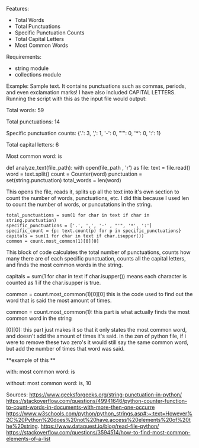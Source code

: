 Features:
- Total Words
- Total Punctuations
- Specific Punctuation Counts
- Total Capital Letters
- Most Common Words

Requirements:
- string module
- collections module

Example:
Sample text. It contains punctuations such as commas, periods, and even exclamation marks! I have also included CAPITAL LETTERS.
Running the script with this as the input file would output:

Total words: 59

Total punctuations: 14

Specific punctuation counts: {'.': 3, ',': 1, '-': 0, "'": 0, '*': 0, ':': 1}

Total capital letters: 6

Most common word: is

def analyze_text(file_path):
  with open(file_path , 'r') as file:
    text = file.read()
    word = text.split()
    count = Counter(word)
    punctuation = set(string.punctuation)
    total_words = len(word)

This opens the file, reads it, splits up all the text into it's own section to count the number of words, punctuations, etc. I did this because I used len to count the number of words, or puncutations in the string.

    total_punctuations = sum(1 for char in text if char in string.punctuation)
    specific_punctuations = ['.', ',', '-' , "'", '*', ':']
    specific_count = {p: text.count(p) for p in specific_punctuations}
    capitals = sum(1 for char in text if char.isupper())
    common = count.most_common(1)[0][0]

This block of code calculates the total number of punctuations, counts how many there are of each specific punctuation, counts all the capital letters, and finds the most common words in the string.

  capitals = sum(1 for char in text if char.isupper())
means each character is counted as 1 if the char.isupper is true.


  common = count.most_common(1)[0][0]
this is the code used to find out the word that is said the most amount of times.

common = count.most_common(1):
this part is what actually finds the most common word in the string

[0][0]:
this part just makes it so that it only states the most common word, and doesn't add the amount of times it's said. in the zen of python file, if i were to remove these two zero's it would still say the same common word, but add the number of times that word was said.

**example of this  **

with:
most common word: is

without:
most common word: is, 10








Sources: 
https://www.geeksforgeeks.org/string-punctuation-in-python/
https://stackoverflow.com/questions/49941646/python-counter-function-to-count-words-in-documents-with-more-then-one-occurre
https://www.w3schools.com/python/python_strings.asp#:~:text=However%2C%20Python%20does%20not%20have,access%20elements%20of%20the%20string.
https://www.dataquest.io/blog/read-file-python/
https://stackoverflow.com/questions/3594514/how-to-find-most-common-elements-of-a-list

